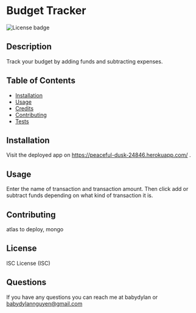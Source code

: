 # Budget Tracker

<img src="https://img.shields.io/badge/License-ISC-blue.svg" alt="License badge">

## Description 
Track your budget by adding funds and subtracting expenses.

## Table of Contents

* [Installation](#installation)
* [Usage](#usage)
* [Credits](#credits)
* [Contributing](#contributing)
* [Tests](#tests)

## Installation
Visit the deployed app on https://peaceful-dusk-24846.herokuapp.com/ .

## Usage
Enter the name of transaction and transaction amount. Then click add or subtract funds depending on what kind of transaction it is.

## Contributing
atlas to deploy, mongo

## License
ISC License (ISC)

## Questions
If you have any questions you can reach me at babydylan or babydylannguyen@gmail.com
